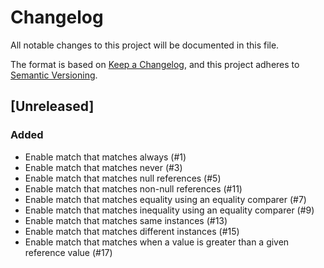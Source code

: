 # Changelog
All notable changes to this project will be documented in this file.

The format is based on [Keep a Changelog](https://keepachangelog.com/en/1.0.0/),
and this project adheres to [Semantic Versioning](https://semver.org/spec/v2.0.0.html).

## [Unreleased]
### Added
- Enable match that matches always (#1)
- Enable match that matches never (#3)
- Enable match that matches null references (#5)
- Enable match that matches non-null references (#11)
- Enable match that matches equality using an equality comparer (#7)
- Enable match that matches inequality using an equality comparer (#9)
- Enable match that matches same instances (#13)
- Enable match that matches different instances (#15)
- Enable match that matches when a value is greater than a given reference value (#17)
